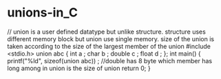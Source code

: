 # unions-in_C



// union is a user defined datatype but unlike structure. structure uses different memory block but union use single memory. size of the union is taken according to the size  of the largest member of the union
#include <stdio.h>
union abc {
    int a ;
    char b ;
    double c ;
    float d ;
};
int main() {
    printf("%ld", sizeof(union abc)) ; //double has 8 byte which member has long among in union is the size of union
    return 0;
}




